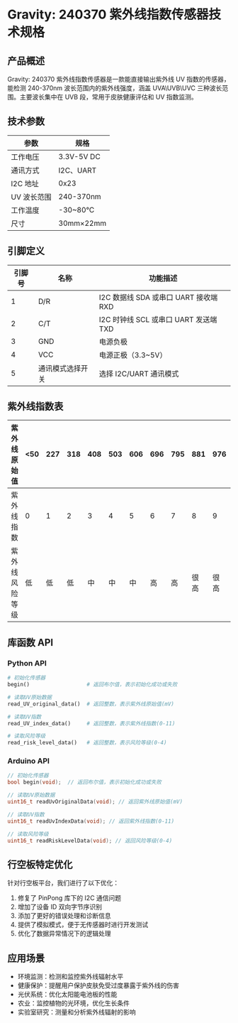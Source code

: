 # Gravity: 240370 紫外线指数传感器技术规格

## 产品概述

Gravity: 240370 紫外线指数传感器是一款能直接输出紫外线 UV 指数的传感器，能检测 240-370nm 波长范围内的紫外线强度，涵盖 UVA\UVB\UVC 三种波长范围。主要波长集中在 UVB 段，常用于皮肤健康评估和 UV 指数监测。

## 技术参数

| 参数        | 规格       |
| ----------- | ---------- |
| 工作电压    | 3.3V-5V DC |
| 通讯方式    | I2C、UART  |
| I2C 地址    | 0x23       |
| UV 波长范围 | 240-370nm  |
| 工作温度    | -30~80°C   |
| 尺寸        | 30mm×22mm  |

## 引脚定义

| 引脚号 | 名称             | 功能描述                              |
| ------ | ---------------- | ------------------------------------- |
| 1      | D/R              | I2C 数据线 SDA 或串口 UART 接收端 RXD |
| 2      | C/T              | I2C 时钟线 SCL 或串口 UART 发送端 TXD |
| 3      | GND              | 电源负极                              |
| 4      | VCC              | 电源正极（3.3~5V）                    |
| 5      | 通讯模式选择开关 | 选择 I2C/UART 通讯模式                |

## 紫外线指数表

| 紫外线原始值   | <50 | 227 | 318 | 408 | 503 | 606 | 696 | 795 | 881  | 976  | 1079 | 1170 |
| -------------- | --- | --- | --- | --- | --- | --- | --- | --- | ---- | ---- | ---- | ---- |
| 紫外线指数     | 0   | 1   | 2   | 3   | 4   | 5   | 6   | 7   | 8    | 9    | 10   | 11   |
| 紫外线风险等级 | 低  | 低  | 低  | 中  | 中  | 中  | 高  | 高  | 很高 | 很高 | 很高 | 极高 |

## 库函数 API

### Python API

```python
# 初始化传感器
begin()                  # 返回布尔值，表示初始化成功或失败

# 读取UV原始数据
read_UV_original_data()  # 返回整数，表示紫外线原始值(mV)

# 读取UV指数
read_UV_index_data()     # 返回整数，表示紫外线指数(0-11)

# 读取风险等级
read_risk_level_data()   # 返回整数，表示风险等级(0-4)
```

### Arduino API

```cpp
// 初始化传感器
bool begin(void);  // 返回布尔值，表示初始化成功或失败

// 读取UV原始数据
uint16_t readUvOriginalData(void); // 返回紫外线原始值(mV)

// 读取UV指数
uint16_t readUvIndexData(void); // 返回紫外线指数(0-11)

// 读取风险等级
uint16_t readRiskLevelData(void); // 返回风险等级(0-4)
```

## 行空板特定优化

针对行空板平台，我们进行了以下优化：

1. 修复了 PinPong 库下的 I2C 通信问题
2. 增加了设备 ID 双向字节序识别
3. 添加了更好的错误处理和诊断信息
4. 提供了模拟模式，便于无传感器时进行开发测试
5. 优化了数据异常情况下的逻辑处理

## 应用场景

- 环境监测：检测和监控紫外线辐射水平
- 健康保护：提醒用户保护皮肤免受过度暴露于紫外线的伤害
- 光伏系统：优化太阳能电池板的性能
- 农业：监控植物的光环境，优化生长条件
- 实验室研究：测量和分析紫外线辐射的影响
